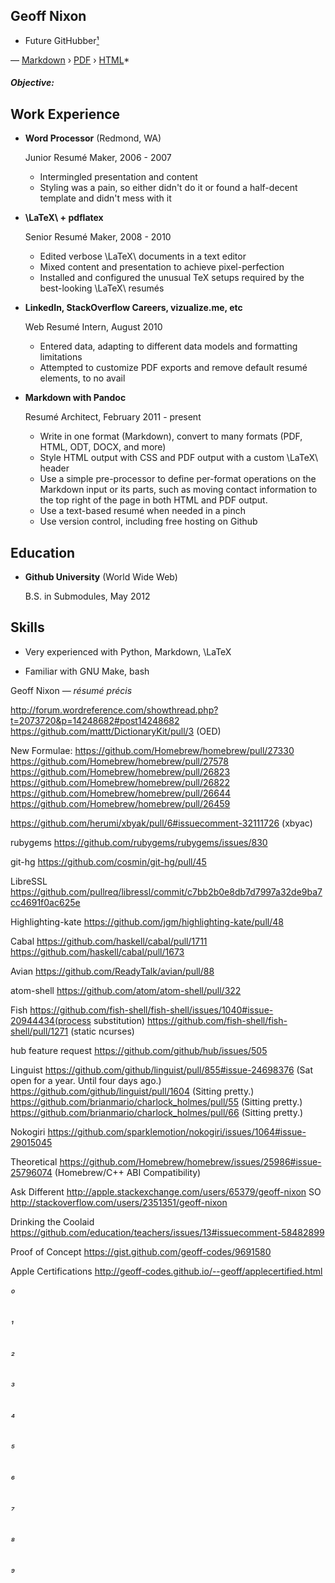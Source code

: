 Geoff Nixon 
-----------
* Future GitHubber[¹](#-¹)


 — [Markdown](https://raw.github.com/mwhite/resume/master/resume.md) › [PDF](https://raw.github.com/mwhite/resume/master/resume.pdf) › [HTML](http://mwhite.github.com/resume)*

##### Objective: 




Work Experience
---------------

* **Word Processor** (Redmond, WA)

  Junior Resumé Maker, 2006 - 2007

  - Intermingled presentation and content
  - Styling was a pain, so either didn't do it or found a half-decent
  template and didn't mess with it

* **\LaTeX\ + pdflatex**

  Senior Resumé Maker, 2008 - 2010

  - Edited verbose \LaTeX\ documents in a text editor
  - Mixed content and presentation to achieve pixel-perfection
  - Installed and configured the unusual TeX setups required by the
  best-looking \LaTeX\ resumés

* **LinkedIn, StackOverflow Careers, vizualize.me, etc**

  Web Resumé Intern, August 2010

  - Entered data, adapting to different data models and formatting
  limitations
  - Attempted to customize PDF exports and remove default resumé elements,
  to no avail

* **Markdown with Pandoc**

  Resumé Architect, February 2011 - present

  - Write in one format (Markdown), convert to many formats (PDF, HTML, ODT,
  DOCX, and more)
  - Style HTML output with CSS and PDF output with a custom \LaTeX\ header
  - Use a simple pre-processor to define per-format operations on the
  Markdown input or its parts, such as moving contact information to the
  top right of the page in both HTML and PDF output.
  - Use a text-based resumé when needed in a pinch
  - Use version control, including free hosting on Github


Education
---------

* **Github University** (World Wide Web)

  B.S. in Submodules, May 2012


Skills
------

* Very experienced with Python, Markdown, \LaTeX

* Familiar with GNU Make, bash


Geoff Nixon — _résumé précis_


http://forum.wordreference.com/showthread.php?t=2073720&p=14248682#post14248682
https://github.com/mattt/DictionaryKit/pull/3 (OED)

New Formulae:
https://github.com/Homebrew/homebrew/pull/27330
https://github.com/Homebrew/homebrew/pull/27578
https://github.com/Homebrew/homebrew/pull/26823
https://github.com/Homebrew/homebrew/pull/26822
https://github.com/Homebrew/homebrew/pull/26644
https://github.com/Homebrew/homebrew/pull/26459

https://github.com/herumi/xbyak/pull/6#issuecomment-32111726 (xbyac)

rubygems
https://github.com/rubygems/rubygems/issues/830

git-hg
https://github.com/cosmin/git-hg/pull/45


LibreSSL
https://github.com/pullreq/libressl/commit/c7bb2b0e8db7d7997a32de9ba7cc4691f0ac625e


Highlighting-kate
https://github.com/jgm/highlighting-kate/pull/48

Cabal
https://github.com/haskell/cabal/pull/1711
https://github.com/haskell/cabal/pull/1673

Avian
https://github.com/ReadyTalk/avian/pull/88

atom-shell
https://github.com/atom/atom-shell/pull/322

Fish
https://github.com/fish-shell/fish-shell/issues/1040#issue-20944434(process substitution)
https://github.com/fish-shell/fish-shell/pull/1271 (static ncurses)

hub feature request
https://github.com/github/hub/issues/505

Linguist
https://github.com/github/linguist/pull/855#issue-24698376 (Sat open for a year. Until four days ago.)
https://github.com/github/linguist/pull/1604 (Sitting pretty.)
https://github.com/brianmario/charlock_holmes/pull/55 (Sitting pretty.)
https://github.com/brianmario/charlock_holmes/pull/66 (Sitting pretty.)

Nokogiri
https://github.com/sparklemotion/nokogiri/issues/1064#issue-29015045

Theoretical
https://github.com/Homebrew/homebrew/issues/25986#issue-25796074 (Homebrew/C++ ABI Compatibility)

Ask Different
http://apple.stackexchange.com/users/65379/geoff-nixon
SO
http://stackoverflow.com/users/2351351/geoff-nixon

Drinking the Coolaid
https://github.com/education/teachers/issues/13#issuecomment-58482899

Proof of Concept
https://gist.github.com/geoff-codes/9691580

Apple Certifications
http://geoff-codes.github.io/--geoff/applecertified.html

###### ⁰

###### ¹

###### ²

###### ³

###### ⁴

###### ⁵

###### ⁶

###### ⁷

###### ⁸

###### ⁹

